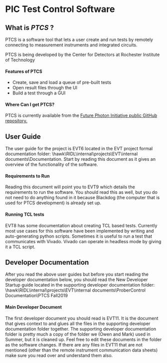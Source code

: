 # **P**IC **T**est **C**ontrol **S**oftware

## What is *PTCS* ?
PTCS is a software tool that lets a user create and run tests by remotely connecting to measurement instruments and integrated circuits. 

PTCS is being developed by the Center for Detectors at Rochester Institute of Technology

#### Features of PTCS
* Create, save and load a queue of pre-built tests
* Open result files through the UI
* Build a test through a GUI

#### Where Can I get PTCS?
PTCS is currently available from the [Future Photon Initiative public GitHub repository.](https://github.com/FuturePhotonInitiative/PTCS)

## User Guide
The user guide for the project is EVT6 located in the EVT project formal documentation folder:
\\hawk\RIDL\internal\projects\EVT\internal documents\Documentation.
Start by reading this document as it gives an overview of the functionality of the software.

#### Requirements to Run
Reading this document will point you to EVT9 which details the requirements to run the software. 
You should read this as well, but you do not need to do anything found in it because Blackdog 
(the computer that is used for PTCS development) is already set up.

#### Running TCL tests
EVT8 has some documentation about creating TCL based tests. Currently most use cases for this software have been 
implemented by writing and auto-generating python scripts. Sometimes it is useful to run a test that communicates with 
Vivado. Vivado can operate in headless mode by giving it a TCL script.

## Developer Documentation
After you read the above user guides but before you start reading the developer documentation below, you should read the New Developer Startup guide
located in the supporting developer documentation folder: 
\\hawk\RIDL\internal\projects\EVT\internal documents\ProberControl Documentation\PTCS Fall2019

#### Main Developer Document
The first developer document you should read is EVT11. It is the document that gives context to and glues all the files in the supporting developer documentation folder together.
The supporting developer documentation folder is pretty much a copy of the folder we (Owen and Mark) used in Summer, but it is cleaned up. Feel free to edit these documents in the folder as the software changes.
If there are any files in EVT11 that are not mentioned (other than the remote instrument communication data sheets) make sure you read over and understand them also.
